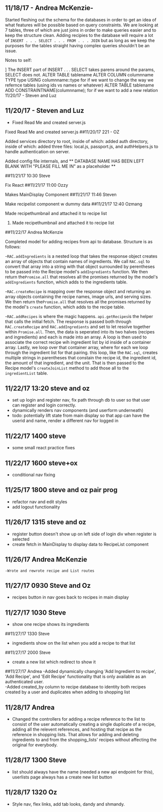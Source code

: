 ## 11/18/17 - Andrea McKenzie-
Started fleshing out the schema for the databases in order to get an idea of what features will be possible based on query constraints. We are looking at 7 tables, three of which are just joins in order to make queries easier and to keep the structure clean. Adding recipies to the database will require a lot of `INSERT . . . SELECT . . . FROM . . . JOIN` but as long as we keep the purposes for the tables straight having complex queries shouldn't be an issue.

Notes to self:

]
The INSERT part of INSERT . . . SELECT takes parens around the params, SELECT does not.
ALTER TABLE tablename ALTER COLUMN columnname TYPE type USING columnname::type for if we want to change the way we refernce tables (using ids vs names or whatever)
ALTER TABLE tablename ADD CONSTRAINTNAME(columnname); for if we want to add a new relation
11/20/17 - Steven and Luz


## 11/20/17 - Steven and Luz
- Fixed Read Me and created server.js

Fixed Read Me and created server.js
##11/20/17 221 - OZ

Added services directory to root, inside of which: added auth directory, inside of which: added three files: local.js, passport.js, and authHelpers.js to handle authentication on server.

Added config file internals, and ** DATABASE NAME HAS BEEN LEFT BLANK WITH "PLEASE FILL ME IN" as a placeholder **

##11/21/17 10:30 Steve

Fix React
##11/21/17 11:00 Ozzy

Makes MainDisplay Component
##11/21/17 11:46 Steven

Make recipelist component w dummy data
##11/21/17 12:40 Ozmang

Made recipethumbnail and attached it to recipe list

1. Made recipethumbnail and attached it to recipe list

##11/22/17 Andrea McKenzie

Completed model for adding recipes from api to database. Structure is as follows:

-`RAC.addIngredients` is a nested loop that takes the response object creates an array of objects that contain names of ingredients. We call `RAC.sql` to convert that array into a string with that object surrounded by perentheses to be passed into the Recipe model's `addIngredients` function. We then return the`Promise.all` that resolves all the promises returned by the model's `addIngredients` function, which adds to the ingredients table.

-`RAC.createRecipe` is mapping over the response object and returning an array objects containing the recipe names, image urls, and serving sizes. We then return the`Promise.all` that resolves all the promises returned by the model's `create` function, which adds to the recipe table.

-`RAC.addRecipes` is where the magic happens. `api.getRecipes`is the helper that calls the initial fetch. The response is passed both through `RAC.createRecipe` and `RAC.addIngredients` and set to let resolve together within `Promise.all`. Then, the data is seperated into its two halves (recipes and ingredients) and each is made into an array. A loop is then used to associate the correct recipe wih ingredient list by id inside of a container array. Lastly, we loop over that container array, where for each we loop through the ingredient list for that pairing. this loop, like the `RAC.sql`, creates multiple strings in parentheses that constain the recipe id, the ingredient id, the amount of that ingredient, and the unit. That is then passed to the Recipe model's `createJoinList` method to add those all to the `ingredientList` table.

## 11/22/17 13:20 steve and oz
- set up login and register nav, fix path through db to user so that user can register and login correctly.
- dynamically renders nav components (and userform underneath)
- todo: potentially lift state from main display so that app can have the userid and name, render a different nav for logged in

## 11/22/17 1400 steve
- some small react practice fixes

## 11/22/17 1600 steve+ox
- conditional nav fixing

## 11/25/17 1800 steve and oz pair prog
- refactor nav and edit styles
- add logout functionality

## 11/26/17 1315 steve and oz
- register button doesn't show up on left side of login div when register is selected
- create fetch in MainDisplay to display data to RecipeList component

## 11/26/17 Andrea McKenzie
	-Wrote and rewrote recipe and List routes

## 11/27/17	0930 Steve and Oz
- recipes button in nav goes back to recipes in main display

## 11/27/17 1030 Steve
- show one recipe shows its ingredients

##11/27/17 1330 Steve
- ingredients show on the list when you add a recipe to that list

##11/27/17 2000 Steve
- create a new list which redirect to show it

##11/27/17 Andrea
-Added dynamically changing 'Add Ingredient to recipe', 'Add Recipe', and 'Edit Recipe' functionality that is only available as an authenticated user.  
-Added created_by column to recipe database to identity both recipes created by a user and duplicates when adding to shopping list


## 11/28/17 Andrea
- Changed the controllers for adding a recipe reference to the list to consist of the user automatically creating a single duplicate of a recipe, adding all the relevent references, and hosting that recipe as the reference in shopping lists. That allows for adding and deleting ingredients to and from the shopping_lists' recipes without affecting the original for everybody.

## 11/28/17 1300 Steve
- list should always have the name (needed a new api endpoint for this), userlists page always has a create new list button

## 11/28/17 1320 Oz
- Style nav, flex links, add tab looks, dandy and shmandy.
